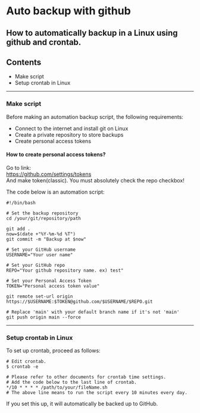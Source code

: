 # Auto backup with github

## How to automatically backup in a Linux using github and crontab.

## Contents
- Make script
- Setup crontab in Linux

---

### Make script
Before making an automation backup script, the following requirements:
- Connect to the internet and install git on Linux
- Create a private repository to store backups
- Create personal access tokens
####  How to create personal access tokens?
Go to link:   
https://github.com/settings/tokens    
And make token(classic). You must absolutely check the repo checkbox! 
   
The code below is an automation script:
```
#!/bin/bash

# Set the backup repository
cd /your/git/repository/path

git add .
now=$(date +"%Y-%m-%d %T")
git commit -m "Backup at $now"

# Set your GitHub username
USERNAME="Your user name"

# Set your GitHub repo
REPO="Your github repository name. ex) test"

# Set your Personal Access Token
TOKEN="Personal access token value"

git remote set-url origin https://$USERNAME:$TOKEN@github.com/$USERNAME/$REPO.git

# Replace 'main' with your default branch name if it's not 'main'
git push origin main --force
```
   
---

### Setup crontab in Linux
To set up crontab, proceed as follows:
```
# Edit crontab.
$ crontab -e

# Please refer to other documents for crontab time settings.
# Add the code below to the last line of crontab.
*/10 * * * * /path/to/your/fileName.sh
# The above line means to run the script every 10 minutes every day.
```
   
If you set this up, it will automatically be backed up to GitHub.
